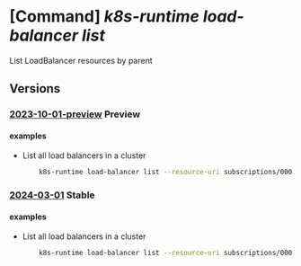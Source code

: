 # [Command] _k8s-runtime load-balancer list_

List LoadBalancer resources by parent

## Versions

### [2023-10-01-preview](/Resources/mgmt-plane/L3tyZXNvdXJjZXVyaX0vcHJvdmlkZXJzL21pY3Jvc29mdC5rdWJlcm5ldGVzcnVudGltZS9sb2FkYmFsYW5jZXJz/2023-10-01-preview.xml) **Preview**

<!-- mgmt-plane /{resourceuri}/providers/microsoft.kubernetesruntime/loadbalancers 2023-10-01-preview -->

#### examples

- List all load balancers in a cluster
    ```bash
        k8s-runtime load-balancer list --resource-uri subscriptions/00000000-1111-2222-3333-444444444444/resourceGroups/example/providers/Microsoft.Kubernetes/connectedClusters/cluster1
    ```

### [2024-03-01](/Resources/mgmt-plane/L3tyZXNvdXJjZXVyaX0vcHJvdmlkZXJzL21pY3Jvc29mdC5rdWJlcm5ldGVzcnVudGltZS9sb2FkYmFsYW5jZXJz/2024-03-01.xml) **Stable**

<!-- mgmt-plane /{resourceuri}/providers/microsoft.kubernetesruntime/loadbalancers 2024-03-01 -->

#### examples

- List all load balancers in a cluster
    ```bash
        k8s-runtime load-balancer list --resource-uri subscriptions/00000000-1111-2222-3333-444444444444/resourceGroups/example/providers/Microsoft.Kubernetes/connectedClusters/cluster1
    ```
